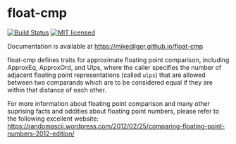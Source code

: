 # float-cmp

[![Build Status](https://travis-ci.org/mikedilger/float-cmp.svg?branch=master)](https://travis-ci.org/mikedilger/float-cmp)
[![MIT licensed](https://img.shields.io/badge/license-MIT-blue.svg)](./LICENSE)

Documentation is available at https://mikedilger.github.io/float-cmp

float-cmp defines traits for approximate floating point comparison, including
ApproxEq, ApproxOrd, and Ulps, where the caller specifies the number of adjacent
floating point representations (called `ulps`) that are allowed between two
comparands which are to be considered equal if they are within that distance of
each other.

For more information about floating point comparison and many other suprising facts
and oddities about floating point numbers, please refer to the following excellent
website:  https://randomascii.wordpress.com/2012/02/25/comparing-floating-point-numbers-2012-edition/
